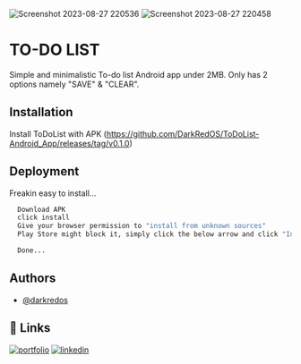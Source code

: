 ![Screenshot 2023-08-27 220536](https://github.com/DarkRedOS/ToDoList-Android_App/assets/85237643/984dd10e-cce9-44a4-a4e5-dbddd92940bc) ![Screenshot 2023-08-27 220458](https://github.com/DarkRedOS/ToDoList-Android_App/assets/85237643/3a49af00-c4ee-4105-9db5-c75c7938963c)

# TO-DO LIST

Simple and minimalistic To-do list Android app under 2MB. 
Only has 2 options namely "SAVE" & "CLEAR".

## Installation

Install ToDoList with APK (https://github.com/DarkRedOS/ToDoList-Android_App/releases/tag/v0.1.0)

## Deployment

Freakin easy to install...
```bash
  Download APK 
  click install
  Give your browser permission to "install from unknown sources"
  Play Store might block it, simply click the below arrow and click "Install anyway"

  Done...
```


## Authors

- [@darkredos](https://www.github.com/darkredos)


## 🔗 Links
[![portfolio](https://img.shields.io/badge/my_portfolio-000?style=for-the-badge&logo=ko-fi&logoColor=white)](https://www.buymeacoffee.com/omsnow)
[![linkedin](https://img.shields.io/badge/linkedin-0A66C2?style=for-the-badge&logo=linkedin&logoColor=white)](https://www.linkedin.com/in/om-shegokar-976a24229/)


